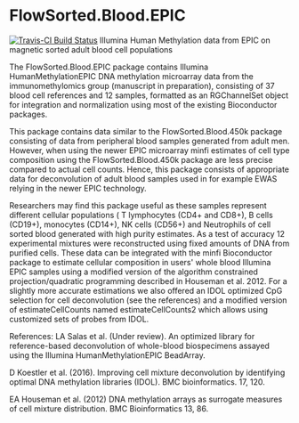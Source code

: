 # FlowSorted.Blood.EPIC
[![Travis-CI Build Status](https://travis-ci.org/immunomethylomics/FlowSorted.Blood.EPIC.svg?branch=master)](https://travis-ci.org/immunomethylomics/FlowSorted.Blood.EPIC)
Illumina Human Methylation data from EPIC on magnetic sorted adult blood cell populations

The FlowSorted.Blood.EPIC package contains Illumina HumanMethylationEPIC DNA methylation microarray data from the immunomethylomics group (manuscript in preparation), consisting of 37 blood cell references and 12 samples, formatted as an RGChannelSet object for integration and normalization using most of the existing Bioconductor packages.

This package contains data similar to the FlowSorted.Blood.450k package consisting of data from peripheral blood samples generated from adult men. However, when using the newer EPIC microarray minfi estimates of cell type composition using the FlowSorted.Blood.450k package are less precise compared to actual cell counts. Hence, this package consists of appropriate data for deconvolution of adult blood samples used in for example EWAS relying in the newer EPIC technology.

Researchers may find this package useful as these samples represent different cellular populations ( T lymphocytes (CD4+ and CD8+), B cells (CD19+), monocytes (CD14+), NK cells (CD56+) and Neutrophils of cell sorted blood generated with high purity estimates. As a test of accuracy 12 experimental mixtures were reconstructed using fixed amounts of DNA from purified cells. These data can be integrated with the minfi Bioconductor package to estimate cellular composition in users' whole blood Illumina EPIC samples using a modified version of the algorithm constrained projection/quadratic programming described in Houseman et al. 2012. For a slightly more accurate estimations we also offered an IDOL optimized CpG selection for cell deconvolution (see the references) and a modified version of estimateCellCounts named estimateCellCounts2 which allows using customized sets of probes from IDOL.

References: 
LA Salas et al. (Under review). An optimized library for reference-based deconvolution of whole-blood biospecimens assayed using the  Illumina HumanMethylationEPIC BeadArray.

D Koestler et al. (2016). Improving cell mixture deconvolution by identifying optimal DNA methylation libraries (IDOL). BMC bioinformatics. 17, 120.

EA Houseman et al. (2012) DNA methylation arrays as surrogate measures of cell mixture distribution. BMC Bioinformatics 13, 86.


